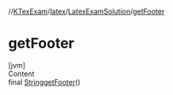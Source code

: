 //[KTexExam](../../../index.md)/[latex](../index.md)/[LatexExamSolution](index.md)/[getFooter](get-footer.md)



# getFooter  
[jvm]  
Content  
final [String](https://docs.oracle.com/javase/8/docs/api/java/lang/String.html)[getFooter](get-footer.md)()  
  



